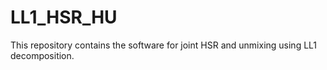 # LL1_HSR_HU
This repository contains the software for joint HSR and unmixing using LL1 decomposition.

